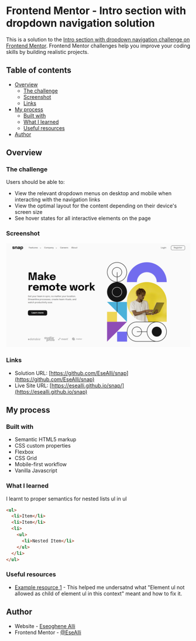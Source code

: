 # Frontend Mentor - Intro section with dropdown navigation solution

This is a solution to the [Intro section with dropdown navigation challenge on Frontend Mentor](https://www.frontendmentor.io/challenges/intro-section-with-dropdown-navigation-ryaPetHE5). Frontend Mentor challenges help you improve your coding skills by building realistic projects.

## Table of contents

- [Overview](#overview)
  - [The challenge](#the-challenge)
  - [Screenshot](#screenshot)
  - [Links](#links)
- [My process](#my-process)
  - [Built with](#built-with)
  - [What I learned](#what-i-learned)
  - [Useful resources](#useful-resources)
- [Author](#author)

## Overview

### The challenge

Users should be able to:

- View the relevant dropdown menus on desktop and mobile when interacting with the navigation links
- View the optimal layout for the content depending on their device's screen size
- See hover states for all interactive elements on the page

### Screenshot

![](./screenshot.PNG)

### Links

- Solution URL: [https://github.com/EseAlli/snap](https://github.com/EseAlli/snap)
- Live Site URL: [https://esealli.github.io/snap/](https://esealli.github.io/snap)

## My process

### Built with

- Semantic HTML5 markup
- CSS custom properties
- Flexbox
- CSS Grid
- Mobile-first workflow
- Vanilla Javascript

### What I learned

I learnt to proper semantics for nested lists ul in ul

```html
<ul>
  <li>Item</li>
  <li>Item</li>
  <li>
    <ul>
      <li>Nested Item</li>
    </ul>
  </li>
</ul>
```

### Useful resources

- [Example resource 1](https://stackoverflow.com/questions/12129037/correct-semantics-for-ul-in-ul) - This helped me undersatnd what "Element ul not allowed as child of element ul in this context" meant and how to fix it.

## Author

- Website - [Eseoghene Alli](https://esealli.github.io/)
- Frontend Mentor - [@EseAlli](https://www.frontendmentor.io/profile/EseAlli)
